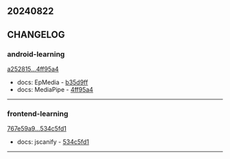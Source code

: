 ## 20240822

## CHANGELOG

### android-learning

[a252815...4ff95a4](https://github.com/zhbhun/android-learning/compare/a252815...4ff95a4)

* docs: EpMedia - [b35d9ff](https://github.com/zhbhun/android-learning/commit/b35d9ff1489617f975a4dd5d09db330c73c88dd0)
* docs: MediaPipe - [4ff95a4](https://github.com/zhbhun/android-learning/commit/4ff95a4a9d5e07007692c15b0b00dc9dfad2999e)

---

### frontend-learning

[767e59a9...534c5fd1](https://github.com/zhbhun/frontend-learning/compare/767e59a9...534c5fd1)

* docs: jscanify - [534c5fd1](https://github.com/zhbhun/frontend-learning/commit/534c5fd1a1a359640d81bb196046bba1d04c7edf)

---

